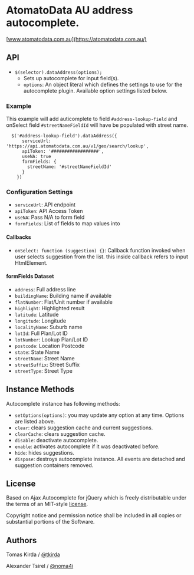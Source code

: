 # AtomatoData AU address autocomplete.

[www.atomatodata.com.au](https://atomatodata.com.au/)


## API

* `$(selector).dataAddress(options);`
    * Sets up autocomplete for input field(s).
    * `options`: An object literal which defines the settings to use for the autocomplete plugin. Available option settings listed below.

### Example

This example will add auticomplete to field `#address-lookup-field` and onSelect field `#streetNameFieldId` will have be populated with street name.

````
  $('#address-lookup-field').dataAddress({
      serviceUrl: 'https://api.atomatodata.com.au/v1/geo/search/lookup',
      apiToken: '##################',
      useNA: true
      formFields: {
        streetName: '#streetNameFieldId'
      }
    })
````

### Configuration Settings
  * `serviceUrl`: API endpoint
  * `apiToken`: API Access Token
  * `useNA`: Pass N/A to form field
  * `formFields`: List of fields to map values into

#### Callbacks
  * `onSelect: function (suggestion) {}`: Callback function invoked when user selects suggestion from the list. this inside callback refers to input HtmlElement.

#### formFields Dataset
  * `address`: Full address line
  * `buildingName`: Building name if available
  * `flatNumber`: Flat/Unit number if available
  * `highlight`: Highlighted result
  * `latitude`: Latitude
  * `longitude`: Longitude
  * `localityName`: Suburb name
  * `lotId`: Full Plan/Lot ID
  * `lotNumber`: Lookup Plan/Lot ID
  * `postcode`: Location Postcode
  * `state`: State Name
  * `streetName`: Street Name
  * `streetSuffix`: Street Suffix
  * `streetType`: Street Type

## Instance Methods

Autocomplete instance has following methods:

* `setOptions(options)`: you may update any option at any time. Options are listed above.
* `clear`: clears suggestion cache and current suggestions.
* `clearCache`: clears suggestion cache.
* `disable`: deactivate autocomplete.
* `enable`: activates autocomplete if it was deactivated before.
* `hide`: hides suggestions.
* `dispose`: destroys autocomplete instance. All events are detached and suggestion containers removed.



## License

Based on Ajax Autocomplete for jQuery which is freely distributable under the
terms of an MIT-style [license](https://github.com/devbridge/jQuery-Autocomplete/blob/master/dist/license.txt).

Copyright notice and permission notice shall be included in all
copies or substantial portions of the Software.

## Authors

Tomas Kirda / [@tkirda](https://twitter.com/tkirda)

Alexander Tsirel / [@noma4i](https://github.com/noma4i)
